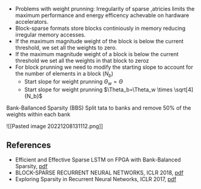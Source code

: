 
- Problems with weight prunning: Irregularity of sparse ,atricies limits the maximum performance and energy efficency achevable on hardware accelerators.
- Block-sparse formats store blocks continiously in memory reducing irregular memory accesses.
- If the maximum magnitude weight of the block is below the current threshold, we set all the weights to zero.
- If the maximum magnitude weight of a block is below the current threshold we set all the weights in that block to zeroz
- For block prunning we need to modify the starting slope to account for the number of elements in a block $(N_b)$
    - Start slope for weight prunning $\Theta_w=\Theta$
    - Start slope for weight prunning $\Theta_b=\Theta_w \times  \sqrt[4]{N_b}$

Bank-Ballanced Sparsity (BBS)
Split tata to banks and remove 50% of the weights within each bank

![[Pasted image 20221208131112.png]]
## References
- Efficient and Effective Sparse LSTM on FPGA with Bank-Balanced Sparsity, [pdf](https://www.microsoft.com/en-us/research/uploads/prod/2019/05/FPGA2019_final.pdf)
- BLOCK-SPARSE RECURRENT NEURAL NETWORKS, ICLR 2018, [pdf](https://openreview.net/pdf?id=HJaDJZ-0W)
- Exploring Sparsity in Recurrent Neural Networks, ICLR 2017, [pdf](https://arxiv.org/pdf/1704.05119.pdf)